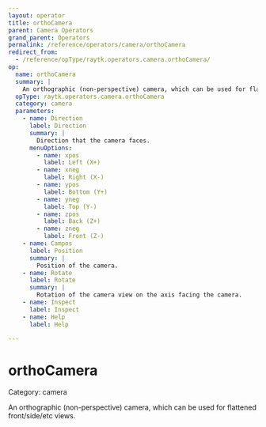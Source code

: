 ```yaml
---
layout: operator
title: orthoCamera
parent: Camera Operators
grand_parent: Operators
permalink: /reference/operators/camera/orthoCamera
redirect_from:
  - /reference/opType/raytk.operators.camera.orthoCamera/
op:
  name: orthoCamera
  summary: |
    An orthographic (non-perspective) camera, which can be used for flattened front/side/etc views.
  opType: raytk.operators.camera.orthoCamera
  category: camera
  parameters:
    - name: Direction
      label: Direction
      summary: |
        Direction that the camera faces.
      menuOptions:
        - name: xpos
          label: Left (X+)
        - name: xneg
          label: Right (X-)
        - name: ypos
          label: Bottom (Y+)
        - name: yneg
          label: Top (Y-)
        - name: zpos
          label: Back (Z+)
        - name: zneg
          label: Front (Z-)
    - name: Campos
      label: Position
      summary: |
        Position of the camera.
    - name: Rotate
      label: Rotate
      summary: |
        Rotation of the camera view on the axis facing the camera.
    - name: Inspect
      label: Inspect
    - name: Help
      label: Help

---
```


# orthoCamera

Category: camera



An orthographic (non-perspective) camera, which can be used for flattened front/side/etc views.
